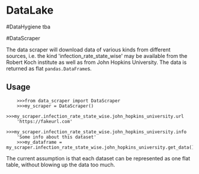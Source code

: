 # DataLake

#DataHygiene
    tba

#DataScraper

The data scraper will download data of various kinds from different sources, i.e. the kind
'infection_rate_state_wise' may be available from the Robert Koch institute as well as from
John Hopkins University. The data is returned as flat `pandas.DataFrame`s.

## Usage

```
    >>>from data_scraper import DataScraper
    >>>my_scraper = DataScraper()
    >>>my_scraper.infection_rate_state_wise.john_hopkins_university.url
    'https://fakeurl.com'
    >>>my_scraper.infection_rate_state_wise.john_hopkins_university.info
    'Some info about this dataset'
    >>>my_dataframe = my_scraper.infection_rate_state_wise.john_hopkins_university.get_data()
```

The current assumption is that each dataset can be represented as one flat table, without blowing
up the data too much.




